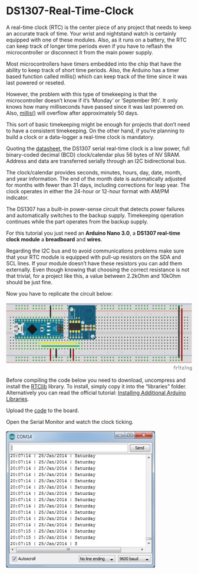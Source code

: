 # DS1307-Real-Time-Clock

A real-time clock (RTC) is the center piece of any project that needs to keep an accurate track of time. Your wrist and nightstand watch is certainly equipped with one of these modules. Also, as it runs on a battery, the RTC can keep track of longer time periods even if you have to reflash the microcontroller or disconnect it from the main power supply.

Most microcontrollers have timers embedded into the chip that have the ability to keep track of short time periods. Also, the Arduino has a timer based function called millis() which can keep track of the time since it was last powered or reseted.

However, the problem with this type of timekeeping is that the microcontroller doesn’t know if it’s ‘Monday’ or ‘September 9th’. It only knows how many milliseconds have passed since it was last powered on. Also, [millis()](http://arduino.cc/en/Reference/millis) will overflow after approximately 50 days.

This sort of basic timekeeping might be enough for projects that don’t need to have a consistent timekeeping. On the other hand, if you’re planning to build a clock or a data-logger a real-time clock is mandatory.

Quoting the [datasheet](resources/DS1307.pdf), the DS1307 serial real-time clock is a low power, full binary-coded decimal (BCD) clock/calendar plus 56 bytes of NV SRAM. Address and data are transferred serially through an I2C bidirectional bus.

The clock/calendar provides seconds, minutes, hours, day, date, month, and year information. The end of the month date is automatically adjusted for months with fewer than 31 days, including corrections for leap year. The clock operates in either the 24-hour or 12-hour format with AM/PM indicator.

The DS1307 has a built-in power-sense circuit that detects power failures and automatically switches to the backup supply. Timekeeping operation continues while the part operates from the backup supply.

For this tutorial you just need an **Arduino Nano 3.0**, a **DS1307 real-time clock module** a **breadboard** and **wires**.

Regarding the I2C bus and to avoid communications problems make sure that your RTC module is equipped with pull-up resistors on the SDA and SCL lines. If your module doesn’t have these resistors you can add them externally. Even though knowing that choosing the correct resistance is not that trivial, for a project like this, a value between 2.2kOhm and 10kOhm should be just fine.

Now you have to replicate the circuit below:<br/>
<br/>
![alt text](resources/DS1307-Real-Time-Clock_bb.png?raw=true)

Before compiling the code below you need to download, uncompress and install the [RTClib](https://github.com/adafruit/RTClib) library. To install, simply copy it into the “libraries” folder. Alternatively you can read the official tutorial: [Installing Additional Arduino Libraries](http://arduino.cc/en/Guide/Libraries).

Upload the [code](DS1307_Real_Time_Clock.ino) to the board.

Open the Serial Monitor and watch the clock ticking.<br/>
<br/>
![alt text](resources/SerialMonitor.jpg?raw=true)